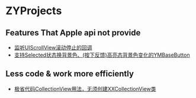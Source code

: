 # ZYProjects

## Features That Apple api not provide

* [监听UIScrollView滚动停止的回调](https://github.com/wustzhy/ZYProjects/tree/master/ScrollDidEndHook)
* [支持Selected状态换背景色、(按下反馈)高亮态背景色变化的YMBaseButton](https://github.com/wustzhy/ZYProjects/tree/master/BgSelectedButton)


## Less code & work more efficiently

* [极省代码CollectionView用法，无须创建XXCollectionView类](https://github.com/wustzhy/ZYProjects/tree/master/SuperSimpleCollectionView)

